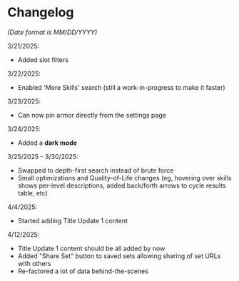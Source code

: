 # Changelog

*(Date format is MM/DD/YYYY)*

3/21/2025:

* Added slot filters

3/22/2025:

* Enabled 'More Skills' search (still a work-in-progress to make it faster)

3/23/2025:

* Can now pin armor directly from the settings page

3/24/2025:

* Added a **dark mode**

3/25/2025 - 3/30/2025:

* Swapped to depth-first search instead of brute force
* Small optimizations and Quality-of-Life changes (eg, hovering over skills shows per-level descriptions, added back/forth arrows to cycle results table, etc)

4/4/2025:

* Started adding Title Update 1 content

4/12/2025:

* Title Update 1 content should be all added by now
* Added "Share Set" button to saved sets allowing sharing of set URLs with others
* Re-factored a lot of data behind-the-scenes
